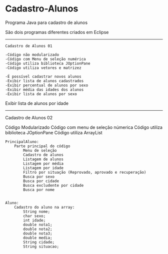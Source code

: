 # Cadastro-Alunos
Programa Java para cadastro de alunos

São dois programas diferentes criados em Eclipse

-----------------------------------------------------------  

	Cadastro de Alunos 01

  	-Código não modularizado
 	-Código com Menu de seleção numérica
  	-Código utiliza biblioteca JOptionPane
  	-Código utiliza vetores e matrizez
  
 	-É possível cadastrar novos alunos
  	-Exibir lista de alunos cadastrados
  	-Exibir percentual de alunos por sexo
  	-Exibir média das idades dos alunos
  	-Exibir lista de alunos por sexo
  Exibir lista de alunos por idade
  
-----------------------------------------------------------  
  
Cadastro de Alunos 02

  Código Modularizado
  Código com menu de seleção númerica
  Código utiliza biblioteca JOptionPane
  Código utiliza ArrayList
  
  	PrincipalAluno:
    	Parte principal do código
			Menu de seleção
    		Cadastro de alunos
    		Listagem de alunos
  			Listagem por média
    		Listagem por idade
    		Filtro por situação (Reprovado, aprovado e recuperação)
    		Busca por sexo
    		Busca por cidade
    		Busca excludente por cidade
    		Busca por nome
   
	
	Aluno:
 		Cadastro do aluno na array:
			String nome;
			char sexo;
			int idade;
			double nota1;
			double nota2;
			double nota3;
      		double media;
      		String cidade;
      		String situacao;

